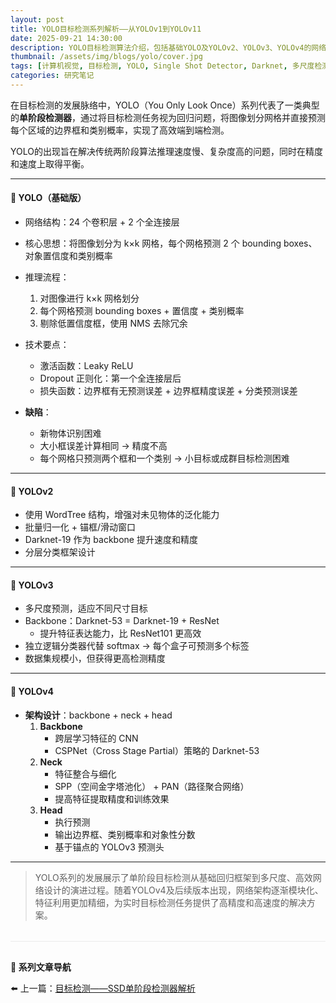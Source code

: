 ```yaml
---
layout: post
title: YOLO目标检测系列解析——从YOLOv1到YOLOv11
date: 2025-09-21 14:30:00
description: YOLO目标检测算法介绍，包括基础YOLO及YOLOv2、YOLOv3、YOLOv4的网络结构、技术要点和优势缺点分析。
thumbnail: /assets/img/blogs/yolo/cover.jpg
tags: [计算机视觉, 目标检测, YOLO, Single Shot Detector, Darknet, 多尺度检测]
categories: 研究笔记
---
```


在目标检测的发展脉络中，YOLO（You Only Look Once）系列代表了一类典型的**单阶段检测器**，通过将目标检测任务视为回归问题，将图像划分网格并直接预测每个区域的边界框和类别概率，实现了高效端到端检测。  

YOLO的出现旨在解决传统两阶段算法推理速度慢、复杂度高的问题，同时在精度和速度上取得平衡。

---

#### **📌 YOLO（基础版）**

- 网络结构：24 个卷积层 + 2 个全连接层  
- 核心思想：将图像划分为 k×k 网格，每个网格预测 2 个 bounding boxes、对象置信度和类别概率  
- 推理流程：
  1. 对图像进行 k×k 网格划分  
  2. 每个网格预测 bounding boxes + 置信度 + 类别概率  
  3. 剔除低置信度框，使用 NMS 去除冗余  
- 技术要点：
  - 激活函数：Leaky ReLU  
  - Dropout 正则化：第一个全连接层后  
  - 损失函数：边界框有无预测误差 + 边界框精度误差 + 分类预测误差  

- **缺陷**：
  - 新物体识别困难  
  - 大小框误差计算相同 → 精度不高  
  - 每个网格只预测两个框和一个类别 → 小目标或成群目标检测困难  

---

#### **📌 YOLOv2**

- 使用 WordTree 结构，增强对未见物体的泛化能力  
- 批量归一化 + 锚框/滑动窗口  
- Darknet-19 作为 backbone 提升速度和精度  
- 分层分类框架设计  

---

#### **📌 YOLOv3**

- 多尺度预测，适应不同尺寸目标  
- Backbone：Darknet-53 = Darknet-19 + ResNet  
  - 提升特征表达能力，比 ResNet101 更高效  
- 独立逻辑分类器代替 softmax → 每个盒子可预测多个标签  
- 数据集规模小，但获得更高检测精度  

---

#### **📌 YOLOv4**

- **架构设计**：backbone + neck + head  
  1. **Backbone**  
     - 跨层学习特征的 CNN  
     - CSPNet（Cross Stage Partial）策略的 Darknet-53  
  2. **Neck**  
     - 特征整合与细化  
     - SPP（空间金字塔池化） + PAN（路径聚合网络）  
     - 提高特征提取精度和训练效果  
  3. **Head**  
     - 执行预测  
     - 输出边界框、类别概率和对象性分数  
     - 基于锚点的 YOLOv3 预测头  

---

> YOLO系列的发展展示了单阶段目标检测从基础回归框架到多尺度、高效网络设计的演进过程。随着YOLOv4及后续版本出现，网络架构逐渐模块化、特征利用更加精细，为实时目标检测任务提供了高精度和高速度的解决方案。

<div class="post-navigation" style="margin-top:2rem; padding-top:1rem; border-top:1px solid #eaeaea;">
  <p style="margin-bottom:0.5rem; font-weight:600;">📖 系列文章导航</p>
  <ul style="list-style:none; padding-left:0;">
    <li>⬅️ 上一篇：<a href="{{ '/blog/2025/ssd' | relative_url }}">目标检测——SSD单阶段检测器解析</a></li>
  </ul>
</div>